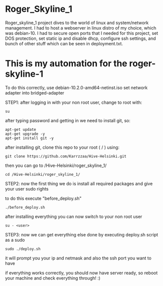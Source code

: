 # Roger_Skyline_1

Roger_skyline_1 project dives to the world of linux and system/network management. I had to host a webserver in linux 
distro of my choice, which was debian-10. I had to secure open ports that I needed for this project, set DOS protection,
set static ip and disable dhcp, configure ssh settings, and bunch of other stuff which can be seen in deployment.txt.

# This is my automation for the roger-skyline-1

To do this correctly, use debian-10.2.0-amd64-netinst.iso
set network adapter into bridged-adapter

STEP1:
after logging in with your non root user, change to root with:

	su

after typing password and getting in we need to install git, so:

	apt-get update
	apt-get upgrade -y
	apt-get install git -y

after installing git, clone this repo to your root ( / ) using:

	git clone https://github.com/Karrzzaa/Hive-Helsinki.git

then you can go to /Hive-Helsinki/roger_skyline_1/

	cd /Hive-Helsinki/roger_skyline_1/

STEP2:
now the first thing we do is install all required packages and give your user sudo rights

to do this execute "before_deploy.sh"

	./before_deploy.sh

after installing everything you can now switch to your non root user

	su - <user>

STEP3:
now we can get everything else done by executing deploy.sh script as a sudo

	sudo ./deploy.sh

it will prompt you your ip and netmask and also the ssh port you want to have

if everything works correctly, you should now have server ready, so reboot your machine and check everything through! :)
